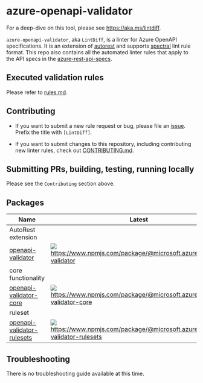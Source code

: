 # azure-openapi-validator

For a deep-dive on this tool, please see https://aka.ms/lintdiff.

`azure-openapi-validator`, aka `LintDiff`, is a linter for Azure OpenAPI specifications.
It is an extension of [autorest](https://github.com/Azure/autorest) and supports [spectral](https://github.com/stoplightio/spectral)
lint rule format. This repo also contains all the automated linter rules that apply to the API specs in the
[azure-rest-api-specs](https://github.com/Azure/azure-rest-api-specs).

## Executed validation rules

Please refer to [rules.md](./docs/rules.md).

## Contributing

- If you want to submit a new rule request or bug, please file an [issue](https://github.com/Azure/azure-sdk-tools). Prefix the title with `[LintDiff]`.

- If you want to submit changes to this repository, including contributing new linter rules, check out [CONTRIBUTING.md](./CONTRIBUTING.md).

## Submitting PRs, building, testing, running locally

Please see the `Contributing` section above.

## Packages

| Name                                            | Latest                                                                                                                            |
| ----------------------------------------------- |---------------------------------------------------------------------------------------------------------------------------------- |
| AutoRest extension
| [openapi-validator][openapi-validator-src] | ![](https://img.shields.io/npm/v/@microsoft.azure/openapi-validator) https://www.npmjs.com/package/@microsoft.azure/openapi-validator |
| core functionality
|[openapi-validator-core][openapi-validator-core-src] |![](https://img.shields.io/npm/v/@microsoft.azure/openapi-validator-core) https://www.npmjs.com/package/@microsoft.azure/openapi-validator-core |
| ruleset
|[openapi-validator-rulesets][openapi-validator-rulesets-src]|![](https://img.shields.io/npm/v/@microsoft.azure/openapi-validator-rulesets) https://www.npmjs.com/package/@microsoft.azure/openapi-validator-rulesets |

[openapi-validator-src]: packages/azure-openapi-validator/autorest
[openapi-validator-core-src]: packages/azure-openapi-validator/core
[openapi-validator-rulesets-src]: packages/rulesets

## Troubleshooting

There is no troubleshooting guide available at this time.
